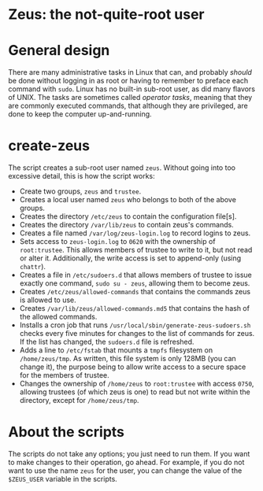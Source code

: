 # Zeus: the not-quite-root user

# General design

There are many administrative tasks in Linux that can, and probably *should* be done
without logging in as root or having to remember to preface each command with `sudo`.
Linux has no built-in sub-root user, as did many flavors of UNIX. The tasks are sometimes
called *operator tasks*, meaning that they are commonly executed commands, that although they
are privileged, are done to keep the computer up-and-running.

# create-zeus
The script creates a sub-root user named `zeus`. Without going into too excessive detail,
this is how the script works:

- Create two groups, `zeus` and `trustee`.
- Creates a local user named `zeus` who belongs to both of the above groups.
- Creates the directory `/etc/zeus` to contain the configuration file[s].
- Creates the directory `/var/lib/zeus` to contain zeus's commands.
- Creates a file named `/var/log/zeus-login.log` to record logins to zeus.
- Sets access to `zeus-login.log` to `0620` with the ownership of `root:trustee`. This allows
  members of trustee to write to it, but not read or alter it. Additionally, the
  write access is set to append-only (using `chattr`).
- Creates a file in `/etc/sudoers.d` that allows members of trustee to issue
  exactly one command, `sudo su - zeus`, allowing them to become zeus.
- Creates `/etc/zeus/allowed-commands` that contains the commands zeus is allowed to use.
- Creates `/var/lib/zeus/allowed-commands.md5` that contains the hash of the allowed commands.
- Installs a cron job that runs `/usr/local/sbin/generate-zeus-sudoers.sh` checks every
  five minutes for changes to the list of commands for zeus. If the list has changed, the
  `sudoers.d` file is refreshed.
- Adds a line to `/etc/fstab` that mounts a `tmpfs` filesystem on `/home/zeus/tmp`. As written, this
  file system is only 128MB (you can change it), the purpose being to allow write access to a secure space for the
  members of trustee.
- Changes the ownership of `/home/zeus` to `root:trustee` with access `0750`, allowing trustees (of which zeus is one) to read
  but not write within the directory, except for `/home/zeus/tmp`.
  

# About the scripts
The scripts do not take any options; you just need to run them.
If you want to make changes to their operation, go ahead. For example,
if you do not want to use the name `zeus` for the user, you can change the value
of the `$ZEUS_USER` variable in the scripts.
